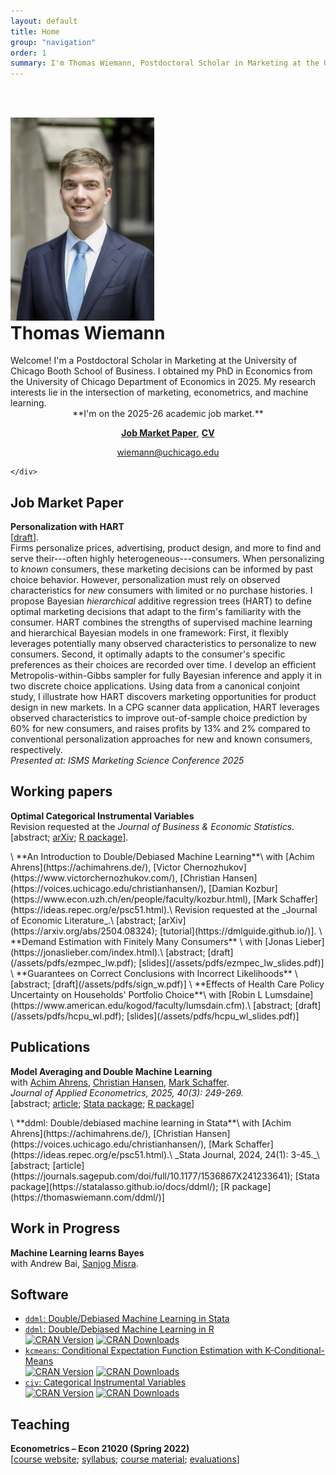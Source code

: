 ```yaml
---
layout: default
title: Home
group: "navigation"
order: 1
summary: I'm Thomas Wiemann, Postdoctoral Scholar in Marketing at the University of Chicago Booth School of Business. I'm on the 2025-26 academic job market! 
---
```

<br><br>

<div class="intro-container">
    <div class="intro-image">
        <img src="/assets/images/thomastest.jpg" alt="Thomas Wiemann" style="width: 230px;">
    </div>
    <div class="intro-text">
        <h1 style="margin-top: 0;">Thomas Wiemann</h1>
        Welcome! I'm a Postdoctoral Scholar in Marketing at the University of Chicago Booth School of Business. I obtained my PhD in Economics from the University of Chicago Department of Economics in 2025. My research interests lie in the intersection of marketing, econometrics, and machine learning.
        
<div style="text-align: center;" markdown="1">
**I'm on the 2025-26 academic job market.**

**[Job Market Paper](/assets/pdfs/jmp_wiemann.pdf)**, **[CV](/assets/pdfs/cv_wiemann.pdf)**

[wiemann@uchicago.edu](mailto:wiemann@uchicago.edu)
</div>

    </div>
</div>


<!-- <br> -->

## Job Market Paper

**Personalization with HART** \
 [[draft](assets/pdfs/jmp_wiemann.pdf)].\
Firms personalize prices, advertising, product design, and more to find and serve their---often highly heterogeneous---consumers. When personalizing to *known* consumers, these marketing decisions can be informed by past choice behavior. However, personalization must rely on observed characteristics for *new* consumers with limited or no purchase histories. I propose Bayesian *hierarchical* additive regression trees (HART) to define optimal marketing decisions that adapt to the firm's familiarity with the consumer. HART combines the strengths of supervised machine learning and hierarchical Bayesian models in one framework: First, it flexibly leverages potentially many observed characteristics to personalize to new consumers. Second, it optimally adapts to the consumer's specific preferences as their choices are recorded over time. I develop an efficient Metropolis-within-Gibbs sampler for fully Bayesian inference and apply it in two discrete choice applications. Using data from a canonical conjoint study, I illustrate how HART discovers marketing opportunities for product design in new markets. In a CPG scanner data application, HART leverages observed characteristics to improve out-of-sample choice prediction by 60% for new consumers, and raises profits by 13% and 2% compared to conventional personalization approaches for new and known consumers, respectively.
<br>
<em>Presented at: ISMS Marketing Science Conference 2025
</em>



## Working papers

**Optimal Categorical Instrumental Variables** \
 Revision requested at the _Journal of Business & Economic Statistics_.\
 [<a style="cursor:pointer;" onclick="toggleVisibility('abstract_CIV');">abstract</a>; [arXiv](https://arxiv.org/abs/2311.17021); [R package](https://thomaswiemann.com/civ/)].
<div id="abstract_CIV" style="display:none;">
This paper discusses estimation with a categorical instrumental variable in settings with potentially few observations per category. The proposed categorical instrumental variable estimator (CIV) leverages a regularization assumption that implies existence of a latent categorical variable with fixed finite support achieving the same first stage fit as the observed instrument. In asymptotic regimes that allow the number of observations per category to grow at arbitrary small polynomial rate with the sample size, I show that when the cardinality of the support of the optimal instrument is known, CIV is root-n asymptotically normal, achieves the same asymptotic variance as the oracle IV estimator that presumes knowledge of the optimal instrument, and is semiparametrically efficient under homoskedasticity. Under-specifying the number of support points reduces efficiency but maintains asymptotic normality. In an application that leverages judge fixed effects as instruments, CIV compares favorably to commonly used jackknife-based instrumental variable estimators. 
<br>
<em>Presented at: International Association for Applied Econometrics 2023, North American Winter Meeting of the Econometric Society 2024
</em>
</div> 
\
**An Introduction to Double/Debiased Machine Learning**\
with [Achim Ahrens](https://achimahrens.de/), [Victor Chernozhukov](https://www.victorchernozhukov.com/), [Christian Hansen](https://voices.uchicago.edu/christianhansen/), [Damian Kozbur](https://www.econ.uzh.ch/en/people/faculty/kozbur.html), [Mark Schaffer](https://ideas.repec.org/e/psc51.html).\
Revision requested at the _Journal of Economic Literature_.\
 [<a style="cursor:pointer;" onclick="toggleVisibility('abstract_jel');">abstract</a>; [arXiv](https://arxiv.org/abs/2504.08324); [tutorial](https://dmlguide.github.io/)].
<div id="abstract_jel" style="display:none;">
This paper provides a practical introduction to Double/Debiased Machine Learning (DML). DML provides a general approach to performing inference about a target parameter in the presence of nuisance parameters. The aim of DML is to reduce the impact of nuisance parameter estimation on estimators of the parameter of interest. We describe DML and its two essential components: Neyman orthogonality and cross-fitting. We highlight that DML reduces functional form dependence and accommodates the use of complex data types, such as text data. We illustrate its application through three empirical examples that demonstrate DML's applicability in cross-sectional and panel settings.
</div> 
\
**Demand Estimation with Finitely Many Consumers** \
with [Jonas Lieber](https://jonaslieber.com/index.html).\
[<a style="cursor:pointer;" onclick="toggleVisibility('abstract_EZMPEC');">abstract</a>; [draft](/assets/pdfs/ezmpec_lw.pdf); [slides](/assets/pdfs/ezmpec_lw_slides.pdf)]
<div id="abstract_EZMPEC" style="display:none;">
Although market shares are frequently estimated via averages of finitely many consumer choices, commonly applied methods for demand estimation are not robust to estimation error in these shares. While non-negligible estimation error in market shares always introduces bias in the demand parameter estimators, the issue becomes most salient when estimated market shares are zero. In the presence of zero shares, widely applied estimators of the random coefficient logit model cannot be computed without ad-hoc data manipulations. This paper proposes a new estimator of demand parameters for settings with endogenous prices and estimated market shares that is robust to zero-valued market shares. The estimator generalizes the constrained optimization program of Dubé et al. (2012) with probabilistic bounds on the estimation error in market shares. We show consistency as the number of markets $T$ grows sufficiently slowly relative to the number of consumers $n$ such that $\log(T)/n\to 0$, and provide confidence intervals under the same regime. Simulations suggest improved finite sample properties of the proposed estimator to conventional alternatives.
<br>
<em>Presented at: Optimization Conscious Econometrics Conference 2023, North American Summer Meetings of the Econometric Society 2023
</em>
</div> 
\
**Guarantees on Correct Conclusions with Incorrect Likelihoods** \
[<a style="cursor:pointer;" onclick="toggleVisibility('abstract_sign');">abstract</a>; [draft](/assets/pdfs/sign_w.pdf)]
<div id="abstract_sign" style="display:none;">
This note studies robustness properties of (non)linear control function estimands such as (mixed) Logistic or Poisson pseudo maximum likelihood estimands. I show that under misspecification, commonly-applied estimands are not informative about the sign of the true partial effects. For example, (mixed) logistic regression estimands potentially imply positive partial effects even if all true partial effects are negative. I provide sufficient conditions to admit valid conclusions about the sign of partial effects. For a large class of estimands, including common pseudo maximum likelihood estimands based on natural exponential family distributions, nonparametrically conditioning on the control function is sufficient for sign preservation.
</div> 
\
**Effects of Health Care Policy Uncertainty on Households' Portfolio Choice**\
with [Robin L Lumsdaine](https://www.american.edu/kogod/faculty/lumsdain.cfm).\
[<a style="cursor:pointer;" onclick="toggleVisibility('abstract_HCPU');">abstract</a>; [draft](/assets/pdfs/hcpu_wl.pdf); [slides](/assets/pdfs/hcpu_wl_slides.pdf)]
<div id="abstract_HCPU" style="display:none;">
This paper develops a nonparametric identification approach for causal effects of an endogenous macroeconomic variable on microeconomic outcomes. The key assumption is the existence of an exogenous variable that shifts responsiveness to the variable of interest without shifting responsiveness to other macroeconomic time series. We apply the approach  to study the effect of health care policy uncertainty (HCPU) on households' portfolio choice using health shocks to capture cross-sectional heterogeneity. Under the additional assumption of risk averse agents, our approach provides an informative bound on the average causal effect of HCPU. The empirical results highlight HCPU as an important determinant of households' financial behavior, and showcase substantial heterogeneity in HCPU effects across varying unexpected changes to health.
<br>
<em>
Presented at: Stanford Institute for Theoretical Economics 2019, International Association for Applied Econometrics 2019, Society for Financial Econometrics 2019, Royal Economic Society 2023
</em>
</div> 


## Publications

**Model Averaging and Double Machine Learning**\
with [Achim Ahrens](https://achimahrens.de/), [Christian Hansen](https://voices.uchicago.edu/christianhansen/), [Mark Schaffer](https://ideas.repec.org/e/psc51.html).\
_Journal of Applied Econometrics, 2025, 40(3): 249-269._\
[<a style="cursor:pointer;" onclick="toggleVisibility('abstract_ddml_applied');">abstract</a>; [article](https://onlinelibrary.wiley.com/doi/10.1002/jae.3103); [Stata package](https://statalasso.github.io/docs/ddml/); [R package](https://thomaswiemann.com/ddml/)]
<div id="abstract_ddml_applied" style="display:none;"> 
This paper discusses pairing double/debiased machine learning (DDML) with stacking, a model averaging method for combining multiple candidate learners, to estimate structural parameters. We introduce two new stacking approaches for DDML: short-stacking exploits the cross-fitting step of DDML to substantially reduce the computational burden and pooled stacking enforces common stacking weights over cross-fitting folds. Using calibrated simulation studies and two applications estimating gender gaps in citations and wages, we show that DDML with stacking is more robust to partially unknown functional forms than common alternative approaches based on single pre-selected learners. We provide Stata and R software implementing our proposals.
<br>
<em>
Presented at: Machine Learning in Economics Summer Institute 2022
</em>
</div> 
\
**ddml: Double/debiased machine learning in Stata**\
with [Achim Ahrens](https://achimahrens.de/), [Christian Hansen](https://voices.uchicago.edu/christianhansen/), [Mark Schaffer](https://ideas.repec.org/e/psc51.html).\
_Stata Journal, 2024, 24(1): 3-45._\
[<a style="cursor:pointer;" onclick="toggleVisibility('abstract_ddml_stata');">abstract</a>; [article](https://journals.sagepub.com/doi/full/10.1177/1536867X241233641); [Stata package](https://statalasso.github.io/docs/ddml/); [R package](https://thomaswiemann.com/ddml/)] 
<div id="abstract_ddml_stata" style="display:none;">
We introduce the package ddml for Double/Debiased Machine Learning (DDML) in Stata. Estimators of causal parameters for five different econometric models are supported, allowing for flexible estimation of causal effects of endogenous variables in settings with unknown functional forms and/or many exogenous variables. ddml is compatible with many existing supervised machine learning programs in Stata. We recommend using DDML in combination with stacking estimation which combines multiple machine learners into a final predictor. We provide Monte Carlo evidence to support our recommendation.
</div> 

## Work in Progress

**Machine Learning learns Bayes**\
with Andrew Bai, [Sanjog Misra](https://sanjogmisra.com/).

## Software

- [``ddml``: Double/Debiased Machine Learning in Stata](https://statalasso.github.io/docs/ddml/)
- [``ddml``: Double/Debiased Machine Learning in R](https://thomaswiemann.com/ddml/)\
[![CRAN
Version](https://www.r-pkg.org/badges/version/ddml)](https://cran.r-project.org/package=ddml)
[![CRAN
Downloads](https://cranlogs.r-pkg.org/badges/ddml)](https://cran.r-project.org/package=ddml)
- [``kcmeans``: Conditional Expectation Function Estimation with K-Conditional-Means](https://thomaswiemann.com/kcmeans/)\
[![CRAN
Version](https://www.r-pkg.org/badges/version/kcmeans)](https://cran.r-project.org/package=kcmeans)
[![CRAN
Downloads](https://cranlogs.r-pkg.org/badges/kcmeans)](https://cran.r-project.org/package=kcmeans)
- [``civ``: Categorical Instrumental Variables](https://thomaswiemann.com/civ/)\
[![CRAN
Version](https://www.r-pkg.org/badges/version/civ)](https://cran.r-project.org/package=civ)
[![CRAN
Downloads](https://cranlogs.r-pkg.org/badges/civ)](https://cran.r-project.org/package=civ)


## Teaching

**Econometrics &ndash; Econ 21020 (Spring 2022)**\
[[course website](econ21020); [syllabus](econ21020); [course material](econ21020/material); [evaluations](assets/teaching/Spring2022-Econ-21020/Econ_21020_wiemann_evaluations.pdf)]